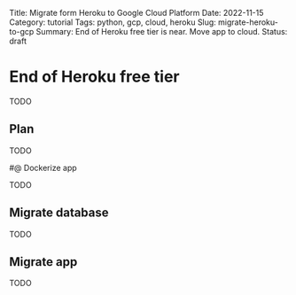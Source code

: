 Title: Migrate form Heroku to Google Cloud Platform
Date: 2022-11-15
Category: tutorial
Tags: python, gcp, cloud, heroku
Slug: migrate-heroku-to-gcp
Summary: End of Heroku free tier is near. Move app to cloud.
Status: draft

# End of Heroku free tier

TODO

## Plan

TODO

#@ Dockerize app

TODO

## Migrate database

TODO

## Migrate app

TODO
